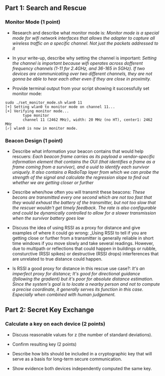 ## Part 1: Search and Rescue

### Monitor Mode (1 point)

- Research and describe what monitor mode is: _Monitor mode is a special mode for wifi network interfaces that allows the adapter to capture all wireless traffic on a specific channel. Not just the packets addressed to it_

- In your write-up, describe why setting the channel is important: _Setting the channel is important because wifi operates across dofferent frequency channels (1-11 for 2.4GHz, and 36-165 in 5GHz). If two devices are communicating over two different channels, they are not gonna be able to hear each other even if they are close in proximity._

- Provide terminal output from your script showing it successfully set monitor mode:
```
sudo ./set_monitor_mode.sh wlan0 11
[+] Setting wlan0 to monitor mode on channel 11...
[+] Verifying monitor mode...
        type monitor
        channel 11 (2462 MHz), width: 20 MHz (no HT), center1: 2462 MHz
[✓] wlan0 is now in monitor mode.
```

### Beacon Design (1 point)

- Describe what information your beacon contains that would help rescuers: _Each beacon frame carries as its payload a vendor-specific information element that contains the OUI (that identifies a frame as a frame coming from a survivor), and a uuid to identify each survivor uniquely. It also contains a RadioTap layer from which we can probe the strength of the signal and calculate the regression slope to find out whether we are getting closer or further_

- Describe when/how often you will transmit these beacons: _These becons are transmitted every one second which are not too fast that they would exhaust the battery of the transmitter, but not too slow that the rescuer wouldn't get timely feedback. The rate is also configurable and could be dynamically controlled to allow for a slower transmission when the survivor battery goes low_

- Discuss the idea of using RSSI as a proxy for distance and give examples of where it could go wrong: _Using RSSI to tell if you are getting close or further from a transmitter is generally reliable in short time windows if you move slowly and take several readings. However, due to multipath or reflections that could happen in buildings or rubble, consturctive (RSSI spikes) or destructive (RSSI drops) interferences that are unrelated to true distance could happen.

- Is RSSI a good proxy for distance in this rescue use case?: _It's an imperfect proxy for distance; It's good for directional guidance (following the gradient) but it's poor for absolute distance estimation. Since the system's goal is to locate a nearby person and not to compute a precise coordinate, it generally serves its function in this case. Especially when combined with human judgement._

## Part 2: Secret Key Exchange

### Calculate a key on each device (2 points)

- Discuss reasonable values for z (the number of standard deviations).

- Confirm resulting key (2 points)

- Describe how bits should be included in a cryptographic key that will serve as a basis for long-term secure communication.

- Show evidence both devices independently computed the same key.
